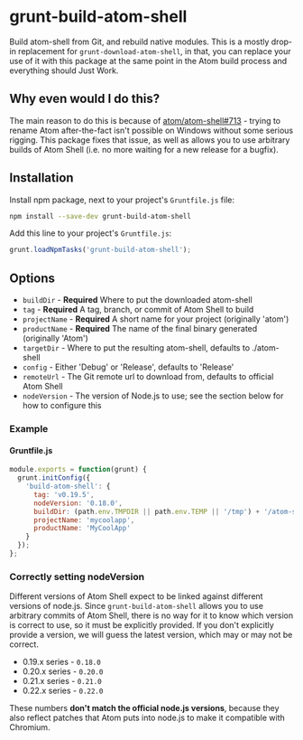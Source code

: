 # grunt-build-atom-shell

Build atom-shell from Git, and rebuild native modules. This is a mostly drop-in replacement for `grunt-download-atom-shell`, in that, you can replace your use of it with this package at the same point in the Atom build process and everything should Just Work.

## Why even would I do this?

The main reason to do this is because of [atom/atom-shell#713](https://github.com/atom/atom-shell/issues/713) - trying to rename Atom after-the-fact isn't possible on Windows without some serious rigging. This package fixes that issue, as well as allows you to use arbitrary builds of Atom Shell (i.e. no more waiting for a new release for a bugfix). 

## Installation

Install npm package, next to your project's `Gruntfile.js` file:

```sh
npm install --save-dev grunt-build-atom-shell
```

Add this line to your project's `Gruntfile.js`:

```js
grunt.loadNpmTasks('grunt-build-atom-shell');
```

## Options

* `buildDir` - **Required** Where to put the downloaded atom-shell
* `tag` - **Required** A tag, branch, or commit of Atom Shell to build
* `projectName` - **Required** A short name for your project (originally 'atom')
* `productName` - **Required** The name of the final binary generated (originally 'Atom')
* `targetDir` - Where to put the resulting atom-shell, defaults to ./atom-shell
* `config` - Either 'Debug' or 'Release', defaults to 'Release'
* `remoteUrl` - The Git remote url to download from, defaults to official Atom Shell
* `nodeVersion` - The version of Node.js to use; see the section below for how to configure this

### Example

#### Gruntfile.js

```js
module.exports = function(grunt) {
  grunt.initConfig({
    'build-atom-shell': {
      tag: 'v0.19.5',
      nodeVersion: '0.18.0',
      buildDir: (path.env.TMPDIR || path.env.TEMP || '/tmp') + '/atom-shell',
      projectName: 'mycoolapp',
      productName: 'MyCoolApp'
    }
  });
};
```

### Correctly setting nodeVersion

Different versions of Atom Shell expect to be linked against different versions of node.js. Since `grunt-build-atom-shell` allows you to use arbitrary commits of Atom Shell, there is no way for it to know which version is correct to use, so it must be explicitly provided. If you don't explicitly provide a version, we will guess the latest version, which may or may not be correct.

* 0.19.x series - `0.18.0`
* 0.20.x series - `0.20.0`
* 0.21.x series - `0.21.0`
* 0.22.x series - `0.22.0`

These numbers **don't match the official node.js versions**, because they also reflect patches that Atom puts into node.js to make it compatible with Chromium. 
